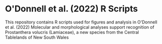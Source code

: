 # O'Donnell et al. (2022) R Scripts

This repository contains R scripts used for figures and analysis in O'Donnell et al. (2022) Molecular and morphological analyses support recognition of Prostanthera volucris (Lamiaceae), a new species from the Central Tablelands of New South Wales 
